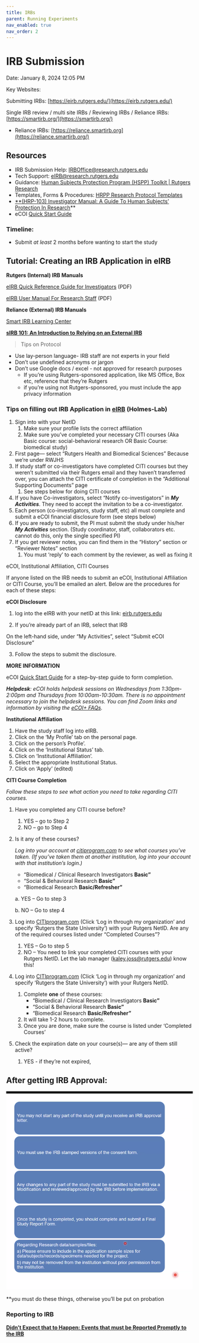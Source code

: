 ```yaml
---
title: IRBs
parent: Running Experiments
nav_enabled: true 
nav_order: 2
---
```


# IRB Submission

Date: January 8, 2024 12:05 PM

Key Websites: 

Submitting IRBs: [https://eirb.rutgers.edu/](https://eirb.rutgers.edu/) 

Single IRB review / multi site IRBs / Reviewing IRBs / Reliance IRBs: [https://smartirb.org/](https://smartirb.org/) 

- Reliance IRBs: [https://reliance.smartirb.org](https://reliance.smartirb.org/)

## Resources

- IRB Submission Help: [IRBOffice@research.rutgers.edu](mailto:IRBOffice@research.rutgers.edu?subject=IRB%20Submission%20Help)
- Tech Support: [eIRB@research.rutgers.edu](mailto:eIRB@research.rutgers.edu?subject=eIRB%20Technical%20Support%20Question)
- Guidance: [Human Subjects Protection Program (HSPP) Toolkit | Rutgers Research](https://research.rutgers.edu/researcher-support/research-compliance/human-subjects-protection-program-toolkit)
- Templates, Forms & Procedures: [HRPP Research Protocol Templates](https://research.rutgers.edu/researcher-support/research-compliance/human-research-protection-program/toolkit)
- [**(HRP-103) Investigator Manual: A Guide To Human Subjects’ Protection In Research](https://research.rutgers.edu/sites/default/files/2022-02/hrp-103_-_sop_-_investigator_manual_a_guide_to_hspp_1.21.22.pdf)**
- eCOI [Quick Start Guide](https://uec.rutgers.edu/wp-content/uploads/eCOI-Quick-Reference-Guide53.pdf)

### Timeline:

- Submit *at least* 2 months before wanting to start the study

## Tutorial: Creating an IRB Application in eIRB

**Rutgers (Internal) IRB Manuals**

[eIRB Quick Reference Guide for Investigators](https://research.rutgers.edu/sites/default/files/2021-04/eirb_quick_reference_guide_for_investigators_11.8.16_v2.pdf) (PDF)

[eIRB User Manual For Research Staff](https://research.rutgers.edu/sites/default/files/2021-08/eIRB%20User%20Manual%20for%20Research%20Staff%20v2%2010.2016.pdf) (PDF)

**Reliance (External) IRB Manuals**

[Smart IRB Learning Center](https://smartirb.org/study-teams/)  

[**sIRB 101: An Introduction to Relying on an External IRB**](https://info.advarra.com/sirb101-wbnr-od.html)

> Tips on Protocol
> 
- Use lay-person language- IRB staff are not experts in your field
- Don’t use undefined acronyms or jargon
- Don’t use Google docs / excel - not approved for research purposes
    - If you’re using Rutgers-sponsored application, like MS Office, Box etc, reference that they’re Rutgers
    - if you’re using not Rutgers-sponsored, you must include the app privacy information

### Tips on filling out IRB Application in [eIRB](https://eirb.rutgers.edu/) (Holmes-Lab)

1. Sign into with your NetID
    1. Make sure your profile lists the correct affiliation
    2. Make sure you’ve completed your necessary CITI courses (Aka Basic course: social-behavioral research OR Basic Course: biomedical study)
2. First page— select “Rutgers Health and Biomedical Sciences” Because we’re under RWJHS
3. If study staff or co-investigators have completed CITI courses but they weren’t submitted via their Rutgers email and they haven’t transferred over, you can attach the CITI certificate of completion in the “Additional Supporting Documents” page 
    1. See steps below for doing CITI courses
4. If you have Co-investigators, select “Notify co-investigators” in ***My Activities***. They need to accept the invitation to be a co-investigator.
5. Each person (co-investigators, study staff, etc) all must complete and submit a eCOI financial disclosure form (see steps below)
6. If you are ready to submit, the PI must submit the study under his/her ***My Activities*** section. (Study coordinator, staff, collaborators etc. cannot do this, only the single specified PI)
7. If you get reviewer notes, you can find them in the “History” section or “Reviewer Notes” section
    1. You must ‘reply’ to each comment by the reviewer, as well as fixing it
    

eCOI, Institutional Affiliation, CITI Courses

If anyone listed on the IRB needs to submit an eCOI, Institutional Affiliation or CITI Course, you’ll be emailed an alert. Below are the procedures for each of these steps:

**eCOI Disclosure**

1. log into the eIRB with your netID at this link: [eirb.rutgers.edu](http://eirb.rutgers.edu) 

2. If you’re already part of an IRB, select that IRB

On the left-hand side, under “My Activities”, select “Submit eCOI Disclosure”

3. Follow the steps to submit the disclosure.

**MORE INFORMATION**

eCOI [Quick Start Guide](https://uec.rutgers.edu/wp-content/uploads/eCOI-Quick-Reference-Guide53.pdf) for a step-by-step guide to form completion. 

***Helpdesk**: eCOI holds helpdesk sessions on Wednesdays from 1:30pm-2:00pm and Thursdays from 10:00am-10:30am. There is no appointment necessary to join the helpdesk sessions. You can find Zoom links and information by visiting the [eCOI+ FAQs](https://research.rutgers.edu/researcher-support/research-compliance/conflict-interest).*

**Institutional Affiliation**

1. Have the study staff log into eIRB.
2. Click on the ‘My Profile’ tab on the personal page.
3. Click on the person’s Profile’.
4. Click on the ‘Institutional Status’ tab.
5. Click on ‘Institutional Affiliation’.
6. Select the appropriate Institutional Status.
7. Click on ‘Apply’ (edited)

**CITI Course Completion**

*Follow these steps to see what action you need to take regarding CITI courses.*

1. Have you completed any CITI course before?
    1. YES – go to Step 2
    2. NO – go to Step 4
2. Is it any of these courses?
    
    *Log into your account at [citiprogram.com](http://citiprogram.com) to see what courses you’ve taken. (If you’ve taken them at another institution, log into your account with that institution’s login.)*
    
    - “Biomedical / Clinical Research Investigators **Basic”**
    - “Social & Behavioral Research **Basic”**
    - “Biomedical Research **Basic/Refresher”**
    
    a.    YES – Go to step 3
    
    b.    NO – Go to step 4
    
3. Log into [CITIprogram.com](https://www.citiprogram.org/index.cfm?pageID=14) (Click ‘Log in through my organization’ and specify ‘Rutgers the State University’) with your Rutgers NetID. Are any of the required courses listed under “Completed Courses”?
    1. YES – Go to step 5
    2. NO – You need to link your completed CITI courses with your Rutgers NetID. Let the lab manager ([kaley.joss@rutgers.edu](mailto:kaley.joss@rutgers.edu)) know this!
4. Log into [CITIprogram.com](https://www.citiprogram.org/index.cfm?pageID=14) (Click ‘Log in through my organization’ and specify ‘Rutgers the State University’) with your Rutgers NetID.
    1. Complete **one** of these courses:
        - “Biomedical / Clinical Research Investigators **Basic”**
        - “Social & Behavioral Research **Basic”**
        - “Biomedical Research **Basic/Refresher”**
    2. It will take 1-2 hours to complete.
    3. Once you are done, make sure the course is listed under ‘Completed Courses’
5. Check the expiration date on your course(s)— are any of them still active?
    1. YES - if they’re not expired, 

## After getting IRB Approval:

![Screen Shot 2024-01-08 at 12.25.42 PM.png](IRB%20Submission%200da7e2c1a78e4d05a5ba1775182c3592/Screen_Shot_2024-01-08_at_12.25.42_PM.png)

**you must do these things, otherwise you’ll be put on probation

### Reporting to IRB

[**Didn’t Expect that to Happen: Events that must be Reported Promptly to the IRB**](https://info.advarra.com/didnt-expect-that-to-happen-wbnr-od)